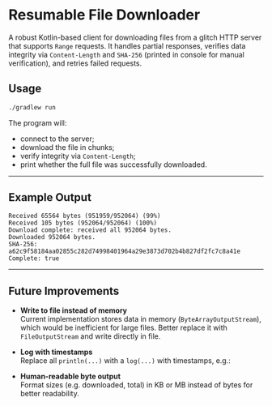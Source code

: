 # Resumable File Downloader

A robust Kotlin-based client for downloading files from a glitch HTTP server that supports `Range` requests. It handles partial responses, verifies data integrity via `Content-Length` and `SHA-256` (printed in console for manual verification), and retries failed requests.

## Usage

```bash
./gradlew run
```

The program will:

- connect to the server;
- download the file in chunks;
- verify integrity via `Content-Length`;
- print whether the full file was successfully downloaded.

---

## Example Output

```
Received 65564 bytes (951959/952064) (99%)
Received 105 bytes (952064/952064) (100%)
Download complete: received all 952064 bytes.
Downloaded 952064 bytes.
SHA-256: a62c9f58184aa02855c282d74998401964a29e3873d702b4b827df2fc7c8a41e
Complete: true
```

---

## Future Improvements

- **Write to file instead of memory**\
  Current implementation stores data in memory (`ByteArrayOutputStream`), which would be inefficient for large files. Better replace it with `FileOutputStream` and write directly in file.

- **Log with timestamps**\
  Replace all `println(...)` with a `log(...)` with timestamps, e.g.:

- **Human-readable byte output**\
  Format sizes (e.g. downloaded, total) in KB or MB instead of bytes for better readability.
